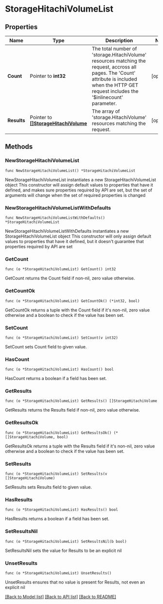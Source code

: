 # StorageHitachiVolumeList

## Properties

Name | Type | Description | Notes
------------ | ------------- | ------------- | -------------
**Count** | Pointer to **int32** | The total number of &#39;storage.HitachiVolume&#39; resources matching the request, accross all pages. The &#39;Count&#39; attribute is included when the HTTP GET request includes the &#39;$inlinecount&#39; parameter. | [optional] 
**Results** | Pointer to [**[]StorageHitachiVolume**](StorageHitachiVolume.md) | The array of &#39;storage.HitachiVolume&#39; resources matching the request. | [optional] 

## Methods

### NewStorageHitachiVolumeList

`func NewStorageHitachiVolumeList() *StorageHitachiVolumeList`

NewStorageHitachiVolumeList instantiates a new StorageHitachiVolumeList object
This constructor will assign default values to properties that have it defined,
and makes sure properties required by API are set, but the set of arguments
will change when the set of required properties is changed

### NewStorageHitachiVolumeListWithDefaults

`func NewStorageHitachiVolumeListWithDefaults() *StorageHitachiVolumeList`

NewStorageHitachiVolumeListWithDefaults instantiates a new StorageHitachiVolumeList object
This constructor will only assign default values to properties that have it defined,
but it doesn't guarantee that properties required by API are set

### GetCount

`func (o *StorageHitachiVolumeList) GetCount() int32`

GetCount returns the Count field if non-nil, zero value otherwise.

### GetCountOk

`func (o *StorageHitachiVolumeList) GetCountOk() (*int32, bool)`

GetCountOk returns a tuple with the Count field if it's non-nil, zero value otherwise
and a boolean to check if the value has been set.

### SetCount

`func (o *StorageHitachiVolumeList) SetCount(v int32)`

SetCount sets Count field to given value.

### HasCount

`func (o *StorageHitachiVolumeList) HasCount() bool`

HasCount returns a boolean if a field has been set.

### GetResults

`func (o *StorageHitachiVolumeList) GetResults() []StorageHitachiVolume`

GetResults returns the Results field if non-nil, zero value otherwise.

### GetResultsOk

`func (o *StorageHitachiVolumeList) GetResultsOk() (*[]StorageHitachiVolume, bool)`

GetResultsOk returns a tuple with the Results field if it's non-nil, zero value otherwise
and a boolean to check if the value has been set.

### SetResults

`func (o *StorageHitachiVolumeList) SetResults(v []StorageHitachiVolume)`

SetResults sets Results field to given value.

### HasResults

`func (o *StorageHitachiVolumeList) HasResults() bool`

HasResults returns a boolean if a field has been set.

### SetResultsNil

`func (o *StorageHitachiVolumeList) SetResultsNil(b bool)`

 SetResultsNil sets the value for Results to be an explicit nil

### UnsetResults
`func (o *StorageHitachiVolumeList) UnsetResults()`

UnsetResults ensures that no value is present for Results, not even an explicit nil

[[Back to Model list]](../README.md#documentation-for-models) [[Back to API list]](../README.md#documentation-for-api-endpoints) [[Back to README]](../README.md)


